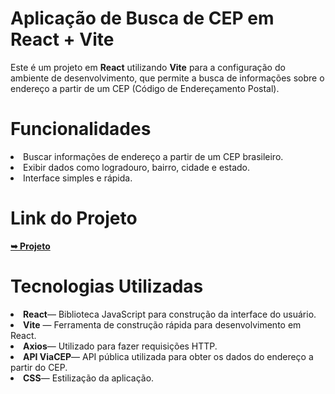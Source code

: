 <h1>Aplicação de Busca de CEP em React + Vite</h1>

<p>
  Este é um projeto em <strong>React</strong> utilizando <strong>Vite</strong> para a configuração do ambiente de desenvolvimento, que permite a busca de informações sobre o endereço a partir de um CEP (Código de Endereçamento Postal).
</p>

<h1>Funcionalidades</h1>

<li>Buscar informações de endereço a partir de um CEP brasileiro.</li>
<li>Exibir dados como logradouro, bairro, cidade e estado.</li>
<li>Interface simples e rápida.</li>

<h1>Link do Projeto</h1>
<a href="https://buscador-cep-flame-eta.vercel.app" rel="nofollow"><strong>➥ Projeto</strong></a></p>

<h1>Tecnologias Utilizadas</h1>
<li><strong>React</strong>— Biblioteca JavaScript para construção da interface do usuário.</li>
<li><strong>Vite</strong> — Ferramenta de construção rápida para desenvolvimento em React.</li>
<li><strong>Axios</strong>— Utilizado para fazer requisições HTTP.</li>
<li><strong>API ViaCEP</strong>— API pública utilizada para obter os dados do endereço a partir do CEP.</li>
<li><strong>CSS</strong>— Estilização da aplicação.</li>
